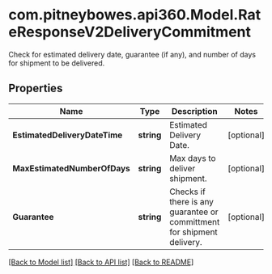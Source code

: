 # com.pitneybowes.api360.Model.RateResponseV2DeliveryCommitment
Check for estimated delivery date, guarantee (if any), and number of days for shipment to be delivered.

## Properties

Name | Type | Description | Notes
------------ | ------------- | ------------- | -------------
**EstimatedDeliveryDateTime** | **string** | Estimated Delivery Date. | [optional] 
**MaxEstimatedNumberOfDays** | **string** | Max days to deliver shipment. | [optional] 
**Guarantee** | **string** | Checks if there is any guarantee or committment for shipment delivery. | [optional] 

[[Back to Model list]](../../README.md#documentation-for-models) [[Back to API list]](../../README.md#documentation-for-api-endpoints) [[Back to README]](../../README.md)


